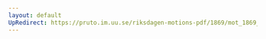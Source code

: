 ```yaml
---
layout: default
UpRedirect: https://pruto.im.uu.se/riksdagen-motions-pdf/1869/mot_1869__ak__144/mot_1869__ak__144-001.pdf
---
```

